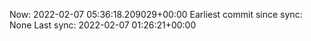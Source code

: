 Now: 2022-02-07 05:36:18.209029+00:00 Earliest commit since sync: None Last sync: 2022-02-07 01:26:21+00:00
